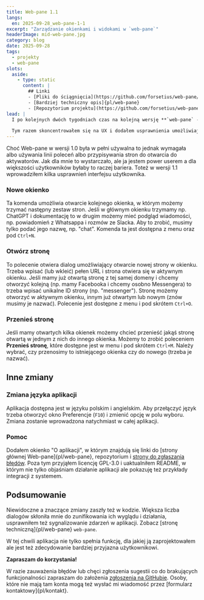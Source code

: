 ```yaml
---
title: Web-pane 1.1
langs:
  en: 2025-09-28_web-pane-1-1
excerpt: "Zarządzanie okienkami i widokami w `web-pane`"
headerImage: mid-web-pane.jpg
category: blog
date: 2025-09-28
tags:
  - projekty
  - web-pane
slots:
  aside:
    - type: static
      content: |
        ## Linki
        - [Pliki do ściągnięcia](https://github.com/forsetius/web-pane/releases/tag/v1.1.0)
        - [Bardziej techniczny opis]{pl/web-pane}
        - [Repozytorium projektu](https://github.com/forsetius/web-pane)
lead: |
  I po kolejnych dwóch tygodniach czas na kolejną wersję **`web-pane` - 1.1**. 
  
  Tym razem skoncentrowałem się na UX i dodałem usprawnienia umożliwiające wygodne otwieranie nowych okienek, otwieranie nowych widoków stron internetowych i przenoszenie tych widoków między okienkami. Do tego lepsze menu, okienko z informacjami o aplikacji i przydatnymi linkami oraz zmiana języka aplikacji w locie.
---
```

Choć Web-pane w wersji 1.0 była w pełni używalna to jednak wymagała albo używania linii poleceń albo przypisywania stron do otwarcia do aktywatorów. Jak dla mnie to wystarczało, ale ja jestem power userem a dla większości użytkowników byłaby to raczej bariera. Toteż w wersji 1.1 wprowadziłem kilka usprawnień interfejsu użytkownika.

### Nowe okienko
Ta komenda umożliwia otwarcie kolejnego okienka, w którym możemy trzymać następny zestaw stron. Jeśli w głównym okienku trzymamy np. ChatGPT i dokumentację to w drugim możemy mieć podgląd wiadomości, np. powiadomień z Whatsappa i rozmów ze Slacka. Aby to zrobić, musimy tylko podać jego nazwę, np. "chat". Komenda ta jest dostępna z menu oraz pod `Ctrl+N`.

<block id="new-pane" type="media" template="lightbox-image" src="web-pane_new-pane.png" title="Nowe okienko" />

### Otwórz stronę
To polecenie otwiera dialog umożliwiający otwarcie nowej strony w okienku. Trzeba wpisać (lub wkleić) pełen URL i strona otwiera się w aktywnym okienku. Jeśli mamy już otwartą stronę z tej samej domeny i chcemy otworzyć kolejną (np. mamy Facebooka i chcemy osobno Messengera) to trzeba wpisać unikalne ID strony (np. "messenger"). Stronę możemy otworzyć w aktywnym okienku, innym już otwartym lub nowym (znów musimy je nazwać). Polecenie jest dostępne z menu i pod skrótem `Ctrl+O`.

<block id="open-view" type="media" template="lightbox-image" src="web-pane_open-view.png" title="Otwórz stronę" />

### Przenieś stronę
Jeśli mamy otwartych kilka okienek możemy chcieć przenieść jakąś stronę otwartą w jednym z nich do innego okienka. Możemy to zrobić poleceniem **Przenieś stronę**, które dostępne jest w menu i pod skrótem `Ctrl+M`. Należy wybrać, czy przenosimy to istniejącego okienka czy do nowego (trzeba je nazwać).

<block id="move-view" type="media" template="lightbox-image" src="web-pane_move-view.png" title="Przenieś stronę" />

## Inne zmiany

### Zmiana języka aplikacji

Aplikacja dostępna jest w języku polskim i angielskim. Aby przełączyć język trzeba otworzyć okno Preferencje (`F10`) i zmienić opcję w polu wyboru. Zmiana zostanie wprowadzona natychmiast w całej aplikacji.

### Pomoc

Dodałem okienko "O aplikacji", w którym znajdują się linki do [strony głównej Web-pane]{pl/web-pane}, repozytorium i [strony do zgłaszania błędów](https://github.com/forsetius/web-pane/issues). Poza tym przyjąłem licencję GPL-3.0 i uaktualniłem README, w którym nie tylko objaśniam działanie aplikacji ale pokazuję też przykłady integracji z systemem.

## Podsumowanie
Niewidoczne a znaczące zmiany zaszły też w kodzie. Większa liczba dialogów skłoniła mnie do zunifikowania ich wyglądu i działania, usprawniłem też sygnalizowanie zdarzeń w aplikacji. Zobacz [stronę techniczną]{pl/web-pane} `web-pane`.

W tej chwili aplikacja nie tylko spełnia funkcję, dla jakiej ją zaprojektowałem ale jest też zdecydowanie bardziej przyjazna użytkownikowi.

**Zapraszam do korzystania!**

W razie zauważenia błędów lub chęci zgłoszenia sugestii co do brakujących funkcjonalności zapraszam do założenia [zgłoszenia na GitHubie](https://github.com/forsetius/web-pane/issues/new/choose). Osoby, które nie mają tam konta mogą też wysłać mi wiadomość przez [formularz kontaktowy]{pl/kontakt}.